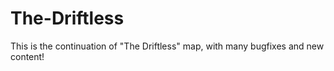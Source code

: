 # The-Driftless
This is the continuation of "The Driftless" map, with many bugfixes and new content!
